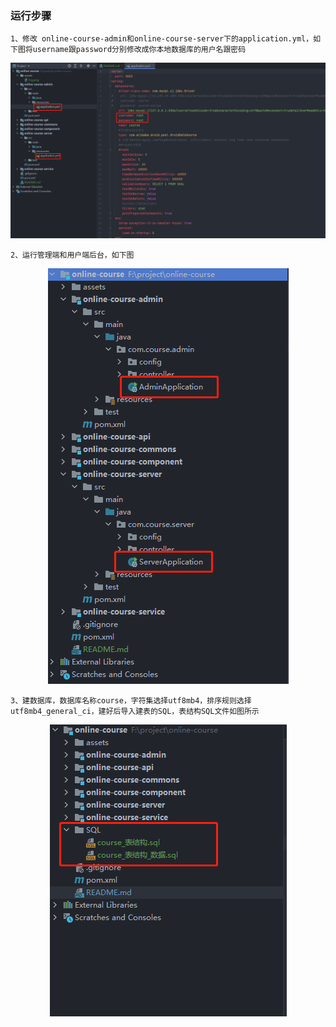### 运行步骤
    1、修改 online-course-admin和online-course-server下的application.yml，如下图将username跟password分别修改成你本地数据库的用户名跟密码
![](assets\img_1.png)

    2、运行管理端和用户端后台，如下图

<div style="text-align: center;">

![](assets\img.png)

</div>
    
    3、建数据库，数据库名称course，字符集选择utf8mb4，排序规则选择utf8mb4_general_ci，建好后导入建表的SQL，表结构SQL文件如图所示
<div style="text-align: center;">

![](assets\img_2.png)

</div>